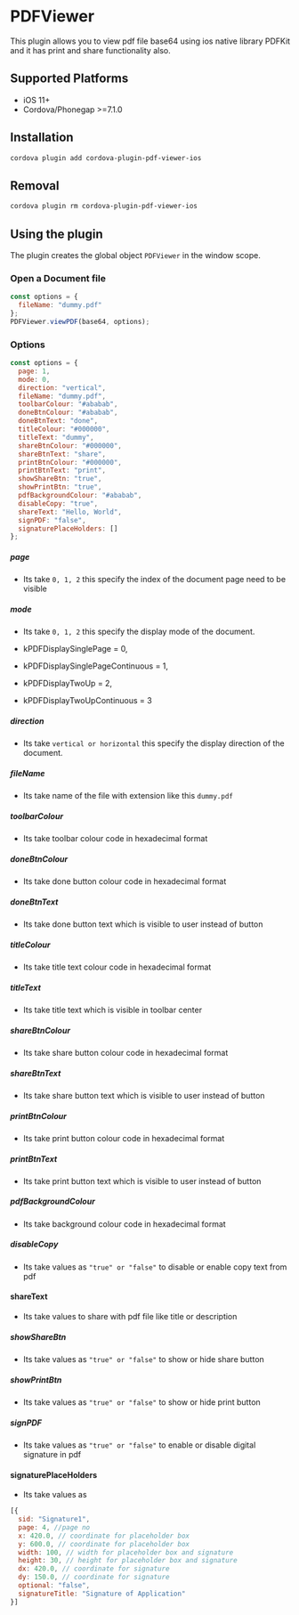 # PDFViewer

This plugin allows you to view pdf file base64 using ios native library PDFKit and it has print and share functionality also.

## Supported Platforms ##

* iOS 11+
* Cordova/Phonegap >=7.1.0

## Installation ##
```bash
cordova plugin add cordova-plugin-pdf-viewer-ios
```

## Removal ##

```bash
cordova plugin rm cordova-plugin-pdf-viewer-ios
```

## Using the plugin ##

The plugin creates the global object ```PDFViewer``` in the window scope.

### Open a Document file ###

```js
const options = {
  fileName: "dummy.pdf"
};
PDFViewer.viewPDF(base64, options);
```

### Options

```js
const options = {
  page: 1,
  mode: 0,
  direction: "vertical",
  fileName: "dummy.pdf",
  toolbarColour: "#ababab",
  doneBtnColour: "#ababab",
  doneBtnText: "done",
  titleColour: "#000000",
  titleText: "dummy",
  shareBtnColour: "#000000",
  shareBtnText: "share",
  printBtnColour: "#000000",
  printBtnText: "print",
  showShareBtn: "true",
  showPrintBtn: "true",
  pdfBackgroundColour: "#ababab",
  disableCopy: "true",
  shareText: "Hello, World",
  signPDF: "false",
  signaturePlaceHolders: []
};
```

##### page

- Its take ```0, 1, 2``` this specify the index of the document page need to be visible

##### mode

- Its take ```0, 1, 2``` this specify the display mode of the document.

- kPDFDisplaySinglePage = 0, 
- kPDFDisplaySinglePageContinuous = 1, 
- kPDFDisplayTwoUp = 2, 
- kPDFDisplayTwoUpContinuous = 3

##### direction

- Its take ```vertical or horizontal``` this specify the display direction of the document.

##### fileName

- Its take name of the file with extension like this ```dummy.pdf```

##### toolbarColour

- Its take toolbar colour code in hexadecimal format

##### doneBtnColour

- Its take done button colour code in hexadecimal format

##### doneBtnText

- Its take done button text which is visible to user instead of button

##### titleColour

- Its take title text colour code in hexadecimal format

##### titleText

- Its take title text which is visible in toolbar center

##### shareBtnColour

- Its take share button colour code in hexadecimal format

##### shareBtnText

- Its take share button text which is visible to user instead of button

##### printBtnColour

- Its take print button colour code in hexadecimal format

##### printBtnText

- Its take print button text which is visible to user instead of button

##### pdfBackgroundColour

- Its take background colour code in hexadecimal format

##### disableCopy

- Its take values as ```"true" or "false"``` to disable or enable copy text from pdf

#### shareText

- Its take values to share with pdf file like title or description

##### showShareBtn

- Its take values as ```"true" or "false"``` to show or hide share button 

##### showPrintBtn

- Its take values as ```"true" or "false"``` to show or hide print button 

##### signPDF

- Its take values as ```"true" or "false"``` to enable or disable digital signature in pdf

#### signaturePlaceHolders

- Its take values as 

```js
[{
  sid: "Signature1",
  page: 4, //page no
  x: 420.0, // coordinate for placeholder box
  y: 600.0, // coordinate for placeholder box
  width: 100, // width for placeholder box and signature
  height: 30, // height for placeholder box and signature
  dx: 420.0, // coordinate for signature
  dy: 150.0, // coordinate for signature
  optional: "false",
  signatureTitle: "Signature of Application"
}]
```